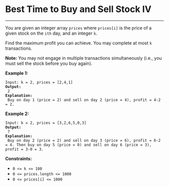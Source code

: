 # Best Time to Buy and Sell Stock IV

***

You are given an integer array `prices` where `prices[i]` is the price of a given stock on the `ith` day, and an integer `k`.

Find the maximum profit you can achieve. You may complete at most `k` transactions.

**Note:** You may not engage in multiple transactions simultaneously (i.e., you must sell the stock before you buy again).

&#x20;

**Example 1:**

<pre><code>Input: k = 2, prices = [2,4,1]
<strong>Output:
</strong> 2
<strong>Explanation:
</strong> Buy on day 1 (price = 2) and sell on day 2 (price = 4), profit = 4-2 = 2.</code></pre>

**Example 2:**

<pre><code>Input: k = 2, prices = [3,2,6,5,0,3]
<strong>Output:
</strong> 7
<strong>Explanation:
</strong> Buy on day 2 (price = 2) and sell on day 3 (price = 6), profit = 6-2 = 4. Then buy on day 5 (price = 0) and sell on day 6 (price = 3), profit = 3-0 = 3.</code></pre>

&#x20;

**Constraints:**

* `0 <= k <= 100`
* `0 <= prices.length <= 1000`
* `0 <= prices[i] <= 1000`
